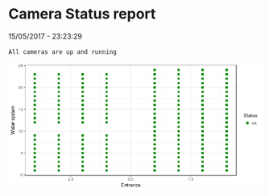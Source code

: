 Camera Status report
================
15/05/2017 - 23:23:29

    All cameras are up and running

![](camreport_files/figure-markdown_github/unnamed-chunk-2-1.png)
